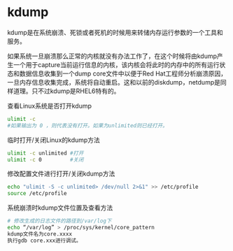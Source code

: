 # kdump
kdump是在系统崩溃、死锁或者死机的时候用来转储内存运行参数的一个工具和服务。

如果系统一旦崩溃那么正常的内核就没有办法工作了，在这个时候将由kdump产生一个用于capture当前运行信息的内核，该内核会将此时的内存中的所有运行状态和数据信息收集到一个dump core文件中以便于Red Hat工程师分析崩溃原因，一旦内存信息收集完成，系统将自动重启。这和以前的diskdump，netdump是同样道理。只不过kdump是RHEL6特有的。

查看Linux系统是否打开kdump

```bash
ulimit -c
#如果输出为 0 ，则代表没有打开。如果为unlimited则已经打开。
```

临时打开/关闭Linux的kdump方法

```bash
ulimit -c unlimited #打开
ulimit -c 0         #关闭
```


修改配置文件进行打开/关闭kdump方法

```bash
echo "ulimit -S -c unlimited> /dev/null 2>&1" >> /etc/profile
source /etc/profile
```

系统崩溃时kdump文件位置及查看方法

```bash
# 修改生成的日志文件的路径到/var/log下
echo “/var/log” > /proc/sys/kernel/core_pattern
kdump文件名为core.xxxx
执行gdb core.xxx进行调试。
```

